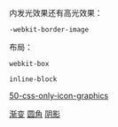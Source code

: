 

内发光效果还有高光效果：

    -webkit-border-image

布局：

    webkit-box

    inline-block

[50-css-only-icon-graphics](http://www.oschina.net/news/52103/50-css-only-icon-graphics)

[渐变](http://www.w3cplus.com/node/44)
[圆角](http://www.w3cplus.com/node/48)
[阴影](http://www.w3cplus.com/content/css3-box-shadow)